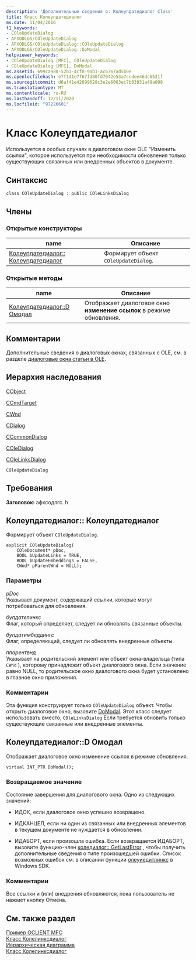 ```yaml
---
description: 'Дополнительные сведения о: Колеупдатедиалог Class'
title: Класс Колеупдатедиалог
ms.date: 11/04/2016
f1_keywords:
- COleUpdateDialog
- AFXODLGS/COleUpdateDialog
- AFXODLGS/COleUpdateDialog::COleUpdateDialog
- AFXODLGS/COleUpdateDialog::DoModal
helpviewer_keywords:
- COleUpdateDialog [MFC], COleUpdateDialog
- COleUpdateDialog [MFC], DoModal
ms.assetid: 699ca980-52b1-4cf8-9ab1-ac6767ad5b0e
ms.openlocfilehash: e7f1d1e7f67fd80fd7042e53a7ccdee46dc6531f
ms.sourcegitcommit: d6af41e42699628c3e2e6063ec7b03931a49a098
ms.translationtype: MT
ms.contentlocale: ru-RU
ms.lasthandoff: 12/11/2020
ms.locfileid: "97226601"
---
```

# <a name="coleupdatedialog-class"></a>Класс Колеупдатедиалог

Используется в особых случаях в диалоговом окне OLE "Изменить ссылки", которое используется при необходимости обновления только существующих связанных или внедренных объектов в документе.

## <a name="syntax"></a>Синтаксис

```
class COleUpdateDialog : public COleLinksDialog
```

## <a name="members"></a>Члены

### <a name="public-constructors"></a>Открытые конструкторы

|name|Описание|
|----------|-----------------|
|[Колеупдатедиалог:: Колеупдатедиалог](#coleupdatedialog)|Формирует объект `COleUpdateDialog`.|

### <a name="public-methods"></a>Открытые методы

|name|Описание|
|----------|-----------------|
|[Колеупдатедиалог::D Омодал](#domodal)|Отображает диалоговое окно **изменение ссылок** в режиме обновления.|

## <a name="remarks"></a>Комментарии

Дополнительные сведения о диалоговых окнах, связанных с OLE, см. в разделе [диалоговые окна статьи в OLE](../../mfc/dialog-boxes-in-ole.md).

## <a name="inheritance-hierarchy"></a>Иерархия наследования

[CObject](../../mfc/reference/cobject-class.md)

[CCmdTarget](../../mfc/reference/ccmdtarget-class.md)

[CWnd](../../mfc/reference/cwnd-class.md)

[CDialog](../../mfc/reference/cdialog-class.md)

[CCommonDialog](../../mfc/reference/ccommondialog-class.md)

[COleDialog](../../mfc/reference/coledialog-class.md)

[COleLinksDialog](../../mfc/reference/colelinksdialog-class.md)

`COleUpdateDialog`

## <a name="requirements"></a>Требования

**Заголовок:** афксодлгс. h

## <a name="coleupdatedialogcoleupdatedialog"></a><a name="coleupdatedialog"></a> Колеупдатедиалог:: Колеупдатедиалог

Формирует объект `COleUpdateDialog`.

```
explicit COleUpdateDialog(
    COleDocument* pDoc,
    BOOL bUpdateLinks = TRUE,
    BOOL bUpdateEmbeddings = FALSE,
    CWnd* pParentWnd = NULL);
```

### <a name="parameters"></a>Параметры

*pDoc*<br/>
Указывает документ, содержащий ссылки, которые могут потребоваться для обновления.

*бупдателинкс*<br/>
Флаг, который определяет, следует ли обновлять связанные объекты.

*бупдатимбеддингс*<br/>
Флаг, определяющий, следует ли обновлять внедренные объекты.

*ппарентвнд*<br/>
Указывает на родительский элемент или объект окна-владельца (типа `CWnd` ), которому принадлежит объект диалогового окна. Если значение равно NULL, то родительское окно диалогового окна будет установлено в главное окно приложения.

### <a name="remarks"></a>Комментарии

Эта функция конструирует только `COleUpdateDialog` объект. Чтобы открыть диалоговое окно, вызовите [DoModal](../../mfc/reference/colelinksdialog-class.md#domodal). Этот класс следует использовать вместо, `COleLinksDialog` Если требуется обновить только существующие связанные или внедренные элементы.

## <a name="coleupdatedialogdomodal"></a><a name="domodal"></a> Колеупдатедиалог::D Омодал

Отображает диалоговое окно изменение ссылок в режиме обновления.

```
virtual INT_PTR DoModal();
```

### <a name="return-value"></a>Возвращаемое значение

Состояние завершения для диалогового окна. Одно из следующих значений:

- ИДОК, если диалоговое окно успешно возвращено.

- ИДКАНЦЕЛ, если ни один из связанных или внедренных элементов в текущем документе не нуждается в обновлении.

- ИДАБОРТ, если произошла ошибка. Если возвращается ИДАБОРТ, вызовите функцию-член [коледиалог:: GetLastError](../../mfc/reference/coledialog-class.md#getlasterror) , чтобы получить дополнительные сведения о типе произошедшей ошибки. Список возможных ошибок см. в описании функции [олеуиедитлинкс](/windows/win32/api/oledlg/nf-oledlg-oleuieditlinksw) в Windows SDK.

### <a name="remarks"></a>Комментарии

Все ссылки и (или) внедрения обновляются, пока пользователь не нажмет кнопку Отмена.

## <a name="see-also"></a>См. также раздел

[Пример OCLIENT MFC](../../overview/visual-cpp-samples.md)<br/>
[Класс Колелинксдиалог](../../mfc/reference/colelinksdialog-class.md)<br/>
[Иерархическая диаграмма](../../mfc/hierarchy-chart.md)<br/>
[Класс Колелинксдиалог](../../mfc/reference/colelinksdialog-class.md)
